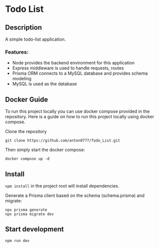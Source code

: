 # Todo List

## Description

A simple todo-list application.

### Features:

* Node provides the backend environment for this application
* Express middleware is used to handle requests, routes
* Prisma ORM connects to a MySQL database and provides schema modeling
* MySQL is used as the database

## Docker Guide

To run this project locally you can use docker compose provided in the repository. Here is a guide on how to run this project locally using docker compose.

Clone the repository
```
git clone https://github.com/anton0777/Todo_List.git
```
Then simply start the docker compose:

```
docker compose up -d
```

## Install

`npm install` in the project root will install dependencies.

Generate a Prisma client based on the schema (schema.prisma) and migrate:
```
npx prisma generate
npx prisma migrate dev
```

## Start development

```
npm run dev
```